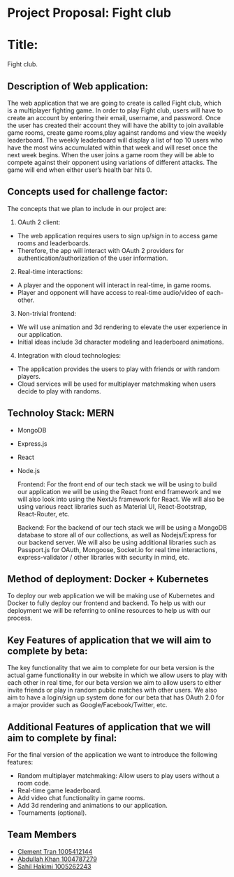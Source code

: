 # Project Proposal: Fight club

# Title:

Fight club.

## Description of Web application:
The web application that we are going to create is called Fight club, which is a multiplayer fighting game. In order to play Fight club, users will have to create an account by entering their email, username, and password. Once the user has created their account they will have the ability to join available game rooms, create game rooms,play against randoms and view the weekly leaderboard. The weekly leaderboard will display a list of top 10 users who have the most wins accumulated within that week and will reset once the next week begins. When the user joins a game room they will be able to compete against their opponent using variations of different attacks. The game will end when either user’s health bar hits 0.

## Concepts used for challenge factor:
The concepts that we plan to include in our project are:
1. OAuth 2 client:
- The web application requires users to sign up/sign in to access game rooms and leaderboards.
- Therefore,  the app will interact with OAuth 2 providers for authentication/authorization of the user information. 
2. Real-time interactions:
- A player and the opponent will interact in real-time, in game rooms.
- Player and opponent will have access to real-time audio/video of each-other.
3. Non-trivial frontend:
- We will use animation and 3d rendering to elevate the user experience in our application. 
- Initial ideas include 3d character modeling and leaderboard animations.
4. Integration with cloud technologies:
- The application provides the users to play with friends or with random players.
- Cloud services will be used for multiplayer matchmaking when users decide to play with randoms.

## Technoloy Stack: MERN
- MongoDB
- Express.js
- React
- Node.js

  Frontend: 
  For the front end of our tech stack we will be using to build our application we will be using the React front end framework and we will also look into using the NextJs framework for React. We will also be using various react libraries such as Material UI, React-Bootstrap, React-Router, etc.  
  
  Backend:
  For the backend of our tech stack we will be using a MongoDB database to store all of our collections, as well as Nodejs/Express for our backend server. We will also be using additional libraries such as Passport.js for OAuth, Mongoose, Socket.io for real time interactions, express-validator / other libraries with security in mind, etc. 

## Method of deployment: Docker + Kubernetes

  To deploy our web application we will be making use of Kubernetes and Docker to fully deploy our frontend and backend. To help us with our deployment we will be referring to online resources to help us with our process. 
  
## Key Features of application that we will aim to complete by beta:
  The key functionality that we aim to complete for our beta version is the actual game functionality in our website in which we allow users to play with each other in real time, for our beta version we aim to allow users to either invite friends or play in random public matches with other users. We also aim to have a login/sign up system done for our beta that has OAuth 2.0 for a major provider such as Google/Facebook/Twitter, etc. 

## Additional Features of application that we will aim to complete by final:

For the final version of the application we want to introduce the following features:
- Random multiplayer matchmaking: Allow users to play users without a room code.
- Real-time game leaderboard.
- Add video chat functionality in game rooms. 
- Add 3d rendering and animations to our application. 
- Tournaments (optional).


## Team Members

- [Clement Tran 1005412144](https://github.com/CTprogram)
- [Abdullah Khan 1004787279](https://github.com/khanm253)
- [Sahil Hakimi 1005262243](https://github.com/SahilHakimiUofT)



